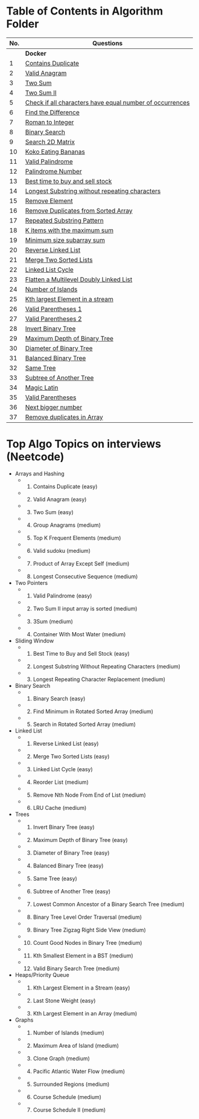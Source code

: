 # Table of Contents in Algorithm Folder

| No. | Questions |
| --- | --------- |
|   | **Docker** |
| 1 | [Contains Duplicate](./Algorithm/Array&Hashing.md)|
| 2 | [Valid Anagram](./Algorithm/Array&Hashing.md)|
| 3 | [Two Sum](./Algorithm/Array&Hashing.md)|
| 4 | [Two Sum II](./Algorithm/Array&Hashing.md)|
| 5 | [Check if all characters have equal number of occurrences](./Algorithm/Array&Hashing.md)|
| 6 | [Find the Difference](./Algorithm/Array&Hashing.md)|
| 7 | [Roman to Integer](./Algorithm/Array&Hashing.md)|
| 8 | [Binary Search](./Algorithm/BinarySearch.md)|
| 9 | [Search 2D Matrix](./Algorithm/BinarySearch.md)|
| 10 | [Koko Eating Bananas](./Algorithm/BinarySearch.md)|
| 11 | [Valid Palindrome](./Algorithm/TwoPointers.md)|
| 12 | [Palindrome Number](./Algorithm/TwoPointers.md)|
| 13 | [Best time to buy and sell stock](./Algorithm/TwoPointers.md)|
| 14 | [Longest Substring without repeating characters](./Algorithm/TwoPointers.md)|
| 15 | [Remove Element](./Algorithm/TwoPointers.md)|
| 16 | [Remove Duplicates from Sorted Array](./Algorithm/TwoPointers.md)|
| 17 | [Repeated Substring Pattern](./Algorithm/TwoPointers.md)|
| 18 | [K items with the maximum sum](./Algorithm/TwoPointers.md)|
| 19 | [Minimum size subarray sum](./Algorithm/TwoPointers.md)|
| 20 | [Reverse Linked List](./Algorithm/LinkedList.md)|
| 21 | [Merge Two Sorted Lists](./Algorithm/LinkedList.md)|
| 22 | [Linked List Cycle](./Algorithm/LinkedList.md)|
| 23 | [Flatten a Multilevel Doubly Linked List](./Algorithm/DoublyLinkedList.md)|
| 24 | [Number of Islands](./Algorithm/Graphs.md)|
| 25 | [Kth largest Element in a stream](./Algorithm/PriorityQueue.md)|
| 26 | [Valid Parentheses 1](./Algorithm/Stack.md)|
| 27 | [Valid Parentheses 2](./Algorithm/Stack.md)|
| 28 | [Invert Binary Tree](./Algorithm/Trees.md)|
| 29 | [Maximum Depth of Binary Tree](./Algorithm/Trees.md)|
| 30 | [Diameter of Binary Tree](./Algorithm/Trees.md)|
| 31 | [Balanced Binary Tree](./Algorithm/Trees.md)|
| 32 | [Same Tree](./Algorithm/Trees.md)|
| 33 | [Subtree of Another Tree](./Algorithm/Trees.md)|
| 34 | [Magic Latin](./Algorithm/algoEpam.md)|
| 35 | [Valid Parentheses](./Algorithm/algoEpam.md)|
| 36 | [Next bigger number](./Algorithm/algoEpam.md)|
| 37 | [Remove duplicates in Array](./Algorithm/algoEpam.md)|


# Top Algo Topics on interviews (Neetcode)

-   Arrays and Hashing
    - 1. Contains Duplicate (easy)
    - 2. Valid Anagram (easy)
    - 3. Two Sum (easy)
    - 4. Group Anagrams (medium)
    - 5. Top K Frequent Elements (medium)
    - 6. Valid sudoku (medium)
    - 7. Product of Array Except Self (medium)
    - 8. Longest Consecutive Sequence (medium)
-   Two Pointers
    - 1. Valid Palindrome (easy)
    - 2. Two Sum II input array is sorted (medium)
    - 3. 3Sum (medium)
    - 4. Container With Most Water (medium)
-   Sliding Window
    - 1. Best Time to Buy and Sell Stock (easy)
    - 2. Longest Substring Without Repeating Characters (medium)
    - 3. Longest Repeating Character Replacement (medium)
-   Binary Search
    - 1. Binary Search (easy)
    - 2. Find Minimum in Rotated Sorted Array (medium)
    - 5. Search in Rotated Sorted Array (medium)
-   Linked List
    - 1. Reverse Linked List (easy)
    - 2. Merge Two Sorted Lists (easy)
    - 3. Linked List Cycle (easy)
    - 4. Reorder List (medium)
    - 5. Remove Nth Node From End of List (medium)
    - 6. LRU Cache (medium)
-   Trees
    - 1. Invert Binary Tree (easy)
    - 2. Maximum Depth of Binary Tree (easy)
    - 3. Diameter of Binary Tree (easy)
    - 4. Balanced Binary Tree (easy)
    - 5. Same Tree (easy)
    - 6. Subtree of Another Tree (easy)
    - 7. Lowest Common Ancestor of a Binary Search Tree (medium)
    - 8. Binary Tree Level Order Traversal (medium)
    - 9. Binary Tree Zigzag Right Side View (medium)
    - 10. Count Good Nodes in Binary Tree (medium)
    - 11. Kth Smallest Element in a BST (medium)
    - 12. Valid Binary Search Tree (medium)
-   Heaps/Priority Queue
    - 1. Kth Largest Element in a Stream (easy)
    - 2. Last Stone Weight (easy)
    - 3. Kth Largest Element in an Array (medium)
-   Graphs
    - 1. Number of Islands (medium)
    - 2. Maximum Area of Island (medium)
    - 3. Clone Graph (medium)
    - 4. Pacific Atlantic Water Flow (medium)
    - 5. Surrounded Regions (medium)
    - 6. Course Schedule (medium)
    - 7. Course Schedule II (medium)